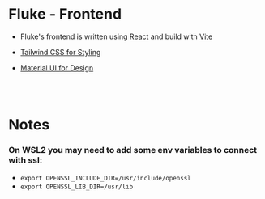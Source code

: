 # Fluke - Frontend


- Fluke's frontend is written using [React](https://react.dev/) and build with [Vite](https://vitejs.dev/)

- [Tailwind CSS for Styling](https://tailwindcss.com/)

- [Material UI for Design](https://mui.com/)

<br>

<br>

# Notes

### On WSL2 you may need to add some env variables to connect with ssl:

- `export OPENSSL_INCLUDE_DIR=/usr/include/openssl`
- `export OPENSSL_LIB_DIR=/usr/lib`
